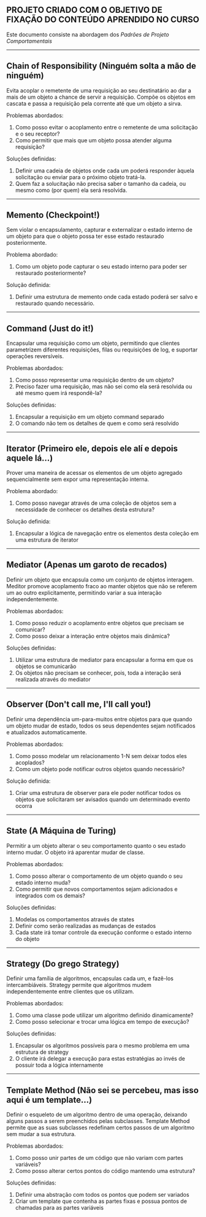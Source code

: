 ## PROJETO CRIADO COM O OBJETIVO DE FIXAÇÃO DO CONTEÚDO APRENDIDO NO CURSO

Este documento consiste na abordagem dos *Padrões de Projeto Comportamentais*

---

## Chain of Responsibility (Ninguém solta a mão de ninguém)

Evita acoplar o remetente de uma requisição ao seu destinatário ao dar a mais de um objeto a chance de servir a
requisição. Compõe os objetos em cascata e passa a requisição pela corrente até que um objeto a sirva.

Problemas abordados:

1. Como posso evitar o acoplamento entre o remetente de uma solicitação e o seu receptor?
2. Como permitir que mais que um objeto possa atender alguma requisição?

Soluções definidas:

1. Definir uma cadeia de objetos onde cada um poderá responder àquela solicitação ou enviar para o próximo objeto
   tratá-la.
2. Quem faz a solucitação não precisa saber o tamanho da cadeia, ou mesmo como (por quem) ela será resolvida.

---

## Memento (Checkpoint!)

Sem violar o encapsulamento, capturar e externalizar o estado interno de um objeto para que o objeto possa ter esse
estado restaurado posteriormente.

Problema abordado:

1. Como um objeto pode capturar o seu estado interno para poder ser restaurado posteriormente?

Solução definida:

1. Definir uma estrutura de memento onde cada estado poderá ser salvo e restaurado quando necessário.

---

## Command (Just do it!)

Encapsular uma requisição como um objeto, permitindo que clientes parametrizem diferentes requisições, filas ou
requisições de log, e suportar operações reversíveis.

Problemas abordados:

1. Como posso representar uma requisição dentro de um objeto?
2. Preciso fazer uma requisição, mas não sei como ela será resolvida ou até mesmo quem irá respondê-la?

Soluções definidas:

1. Encapsular a requisição em um objeto command separado
2. O comando não tem os detalhes de quem e como será resolvido

---

## Iterator (Primeiro ele, depois ele alí e depois aquele lá...)

Prover uma maneira de acessar os elementos de um objeto agregado sequencialmente sem expor uma representação interna.

Problema abordado:

1. Como posso navegar através de uma coleção de objetos sem a necessidade de conhecer os detalhes desta estrutura?

Solução definida:

1. Encapsular a lógica de navegação entre os elementos desta coleção em uma estrutura de iterator

---

## Mediator (Apenas um garoto de recados)

Definir um objeto que encapsula como um conjunto de objetos interagem. Meditor promove acoplamento fraco ao manter
objetos que não se referem um ao outro explicitamente, permitindo variar a sua interação independentemente.

Problemas abordados:

1. Como posso reduzir o acoplamento entre objetos que precisam se comunicar?
2. Como posso deixar a interação entre objetos mais dinâmica?

Soluções definidas:

1. Utilizar uma estrutura de mediator para encapsular a forma em que os objetos se comunicarão
2. Os objetos não precisam se conhecer, pois, toda a interação será realizada através do mediator

---

## Observer (Don't call me, I'll call you!)

Definir uma dependência um-para-muitos entre objetos para que quando um objeto mudar de estado, todos os seus
dependentes sejam notificados e atualizados automaticamente.

Problemas abordados:

1. Como posso modelar um relacionamento 1-N sem deixar todos eles acoplados?
2. Como um objeto pode notificar outros objetos quando necessário?

Solução definida:

1. Criar uma estrutura de observer para ele poder notificar todos os objetos que solicitaram ser avisados quando um
   determinado evento ocorra

---

## State (A Máquina de Turing)

Permitir a um objeto alterar o seu comportamento quanto o seu estado interno mudar. O objeto irá aparentar mudar de
classe.

Problemas abordados:

1. Como posso alterar o comportamento de um objeto quando o seu estado interno muda?
2. Como permitir que novos comportamentos sejam adicionados e integrados com os demais?

Soluções definidas:

1. Modelas os comportamentos através de states
2. Definir como serão realizadas as mudanças de estados
3. Cada state irá tomar controle da execução conforme o estado interno do objeto

---

## Strategy (Do grego Strategy)

Definir uma família de algoritmos, encapsulas cada um, e fazê-los intercambiáveis. Strategy permite que algoritmos mudem
independentemente entre clientes que os utilizam.

Problemas abordados:

1. Como uma classe pode utilizar um algoritmo definido dinamicamente?
2. Como posso selecionar e trocar uma lógica em tempo de execução?

Soluções definidas:

1. Encapsular os algoritmos possíveis para o mesmo problema em uma estrutura de strategy
2. O cliente irá delegar a execução para estas estratégias ao invés de possuir toda a lógica internamente

---

## Template Method (Não sei se percebeu, mas isso aqui é um template...)

Definir o esqueleto de um algoritmo dentro de uma operação, deixando alguns passos a serem preenchidos pelas subclasses.
Template Method permite que as suas subclasses redefinam certos passos de um algoritmo sem mudar a sua estrutura.

Problemas abordados:

1. Como posso unir partes de um código que não variam com partes variáveis?
2. Como posso alterar certos pontos do código mantendo uma estrutura?

Soluções definidas:

1. Definir uma abstração com todos os pontos que podem ser variados
2. Criar um template que contenha as partes fixas e possua pontos de chamadas para as partes variáveis